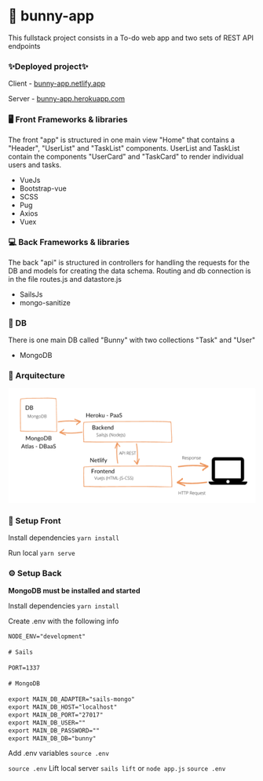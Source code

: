 # 🐰 bunny-app
This fullstack project consists in a To-do web app and two sets of REST API endpoints

### ✨Deployed project✨

Client - [bunny-app.netlify.app](https://bunny-app.netlify.app/)

Server - [bunny-app.herokuapp.com](https://bunny-app.herokuapp.com)

### 🖥 Front Frameworks & libraries
The front "app" is structured in one main view "Home" that contains a "Header", "UserList" and "TaskList" components. UserList and TaskList contain the components "UserCard" and "TaskCard" to render individual users and tasks.

* VueJs
* Bootstrap-vue
* SCSS
* Pug
* Axios
* Vuex

### 💻 Back Frameworks & libraries
The back "api" is structured in controllers for handling the requests for the DB and models for creating the data schema. Routing and db connection is in the file routes.js and datastore.js

* SailsJs
* mongo-sanitize

### 💾 DB
There is one main DB called "Bunny" with two collections "Task" and "User"

* MongoDB

### 📌 Arquitecture

![Diagram](diagram.png)

### 🔧 Setup Front

Install dependencies
```yarn install```

Run local
```yarn serve```

### ⚙️ Setup Back
__MongoDB must be installed and started__

Install dependencies
```yarn install```

Create .env with the following info 
```PROJECT_NAME="bunny"
NODE_ENV="development"

# Sails

PORT=1337

# MongoDB

export MAIN_DB_ADAPTER="sails-mongo"
export MAIN_DB_HOST="localhost"
export MAIN_DB_PORT="27017"
export MAIN_DB_USER=""
export MAIN_DB_PASSWORD=""
export MAIN_DB_DB="bunny"
```

Add .env variables 
```source .env```

```source .env```
Lift local server
```sails lift``` or ```node app.js```
```source .env```



